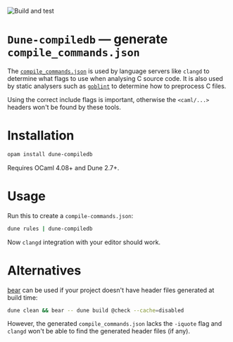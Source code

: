 ![Build and test](https://github.com/edwintorok/dune-compiledb/actions/workflows/workflow.yml/badge.svg)

`Dune-compiledb` — generate `compile_commands.json`
===================================================

The [`compile_commands.json`](https://clang.llvm.org/docs/JSONCompilationDatabase.html) is used by language servers like `clangd` to determine what flags to use when analysing C source code.
It is also used by static analysers such as [`goblint`](https://goblint.in.tum.de/overview) to determine how to preprocess C files.

Using the correct include flags is important, otherwise the `<caml/...>` headers won't be found by these tools.

# Installation

```sh
opam install dune-compiledb
```

Requires OCaml 4.08+ and Dune 2.7+.

# Usage

Run this to create a `compile-commands.json`:
```sh
dune rules | dune-compiledb
```

Now `clangd` integration with your editor should work.

# Alternatives

[bear](https://github.com/rizsotto/Bear) can be used if your project doesn't have header files generated at build time:
```sh
dune clean && bear -- dune build @check --cache=disabled
```

However, the generated `compile_commands.json` lacks the `-iquote` flag and `clangd` won't be able to find the generated header files (if any).